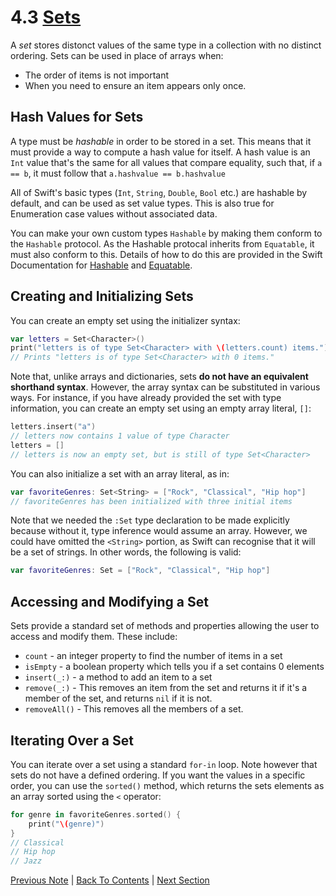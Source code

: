 # 4.3 [Sets](https://developer.apple.com/library/content/documentation/Swift/Conceptual/Swift_Programming_Language/CollectionTypes.html#//apple_ref/doc/uid/TP40014097-CH8-ID484)

A *set* stores distonct values of the same type in a collection with no distinct ordering. Sets can be used in place of arrays when:
* The order of items is not important
* When you need to ensure an item appears only once.

## Hash Values for Sets

A type must be *hashable* in order to be stored in a set. This means that it must provide a way to compute a hash value for itself. A hash value is an `Int` value that's the same for all values that compare equality, such that, if `a == b`, it must follow that `a.hashvalue == b.hashvalue`

All of Swift's basic types (`Int`, `String`, `Double`, `Bool` etc.) are hashable by default, and can be used as set value types. This is also true for Enumeration case values without associated data.

You can make your own custom types `Hashable` by making them conform to the `Hashable` protocol. As the Hashable protocal inherits from `Equatable`, it must also conform to this. Details of how to do this are provided in the Swift Documentation for [Hashable](https://developer.apple.com/documentation/swift/hashable) and [Equatable](https://developer.apple.com/documentation/swift/equatable).

## Creating and Initializing Sets

You can create an empty set using the initializer syntax:

```Swift
var letters = Set<Character>()
print("letters is of type Set<Character> with \(letters.count) items.")
// Prints "letters is of type Set<Character> with 0 items."
```

Note that, unlike arrays and dictionaries, sets **do not have an equivalent shorthand syntax**. However, the array syntax can be substituted in various ways. For instance, if you have already provided the set with type information, you can create an empty set using an empty array literal, `[]`:

```Swift
letters.insert("a")
// letters now contains 1 value of type Character
letters = []
// letters is now an empty set, but is still of type Set<Character>
```

You can also initialize a set with an array literal, as in:

```Swift
var favoriteGenres: Set<String> = ["Rock", "Classical", "Hip hop"]
// favoriteGenres has been initialized with three initial items
```

Note that we needed the `:Set` type declaration to be made explicitly because without it, type inference would assume an array. However, we could have omitted the `<String>` portion, as Swift can recognise that it will be a set of strings. In other words, the following is valid:

```Swift
var favoriteGenres: Set = ["Rock", "Classical", "Hip hop"]
```

## Accessing and Modifying a Set

Sets provide a standard set of methods and properties allowing the user to access and modify them. These include:
* `count` - an integer property to find the number of items in a set
* `isEmpty` - a boolean property which tells you if a set contains 0 elements
* `insert(_:)` - a method to add an item to a set
* `remove(_:)` - This removes an item from the set and returns it if it's a member of the set, and returns `nil` if it is not.
* `removeAll()` - This removes all the members of a set.

## Iterating Over a Set

You can iterate over a set using a standard `for-in` loop. Note however that sets do not have a defined ordering. If you want the values in a specific order, you can use the `sorted()` method, which returns the sets elements as an array sorted using the `<` operator:

```Swift
for genre in favoriteGenres.sorted() {
    print("\(genre)")
}
// Classical
// Hip hop
// Jazz
```

[Previous Note](../4%20-%20Collection%20Types/4.2%20-%20Dictionaries.md) | [Back To Contents](https://github.com/Firanus/swift-language-guide-notes) |  [Next Section](../4%20-%20Collection%20Types/4.4%20-%20Performing%20Set%20Operations.md)